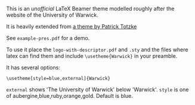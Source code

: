 This is an *unofficial* LaTeX Beamer theme modelled roughly after the website of the University of Warwick.

It is heavily extended from [a theme by Patrick Totzke][from]

See `example-pres.pdf` for a demo.

To use it place the `logo-with-descriptor.pdf` and `.sty` and the files where latex can find them and include
`\usetheme{Warwick}` in your preamble.


It has several options:

`\usetheme[style=blue,external]{Warwick}`

`external` shows 'The University of Warwick' below 'Warwick'.
`style` is one of aubergine,blue,ruby,orange,gold. Default is blue.

[from]: https://github.com/pazz/beamerthemeWarwick
